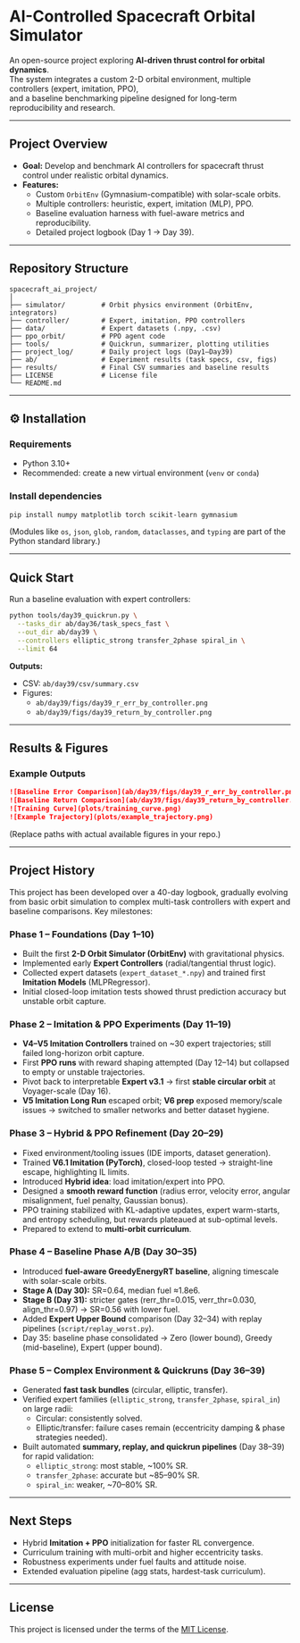 # AI-Controlled Spacecraft Orbital Simulator

An open-source project exploring **AI-driven thrust control for orbital dynamics**.  
The system integrates a custom 2-D orbital environment, multiple controllers (expert, imitation, PPO),  
and a baseline benchmarking pipeline designed for long-term reproducibility and research.

---

## Project Overview
- **Goal:** Develop and benchmark AI controllers for spacecraft thrust control under realistic orbital dynamics.  
- **Features:**
  - Custom `OrbitEnv` (Gymnasium-compatible) with solar-scale orbits.
  - Multiple controllers: heuristic, expert, imitation (MLP), PPO.
  - Baseline evaluation harness with fuel-aware metrics and reproducibility.
  - Detailed project logbook (Day 1 → Day 39).

---

## Repository Structure

```text
spacecraft_ai_project/
│
├── simulator/         # Orbit physics environment (OrbitEnv, integrators)
├── controller/        # Expert, imitation, PPO controllers
├── data/              # Expert datasets (.npy, .csv)
├── ppo_orbit/         # PPO agent code
├── tools/             # Quickrun, summarizer, plotting utilities
├── project_log/       # Daily project logs (Day1–Day39)
├── ab/                # Experiment results (task specs, csv, figs)
├── results/           # Final CSV summaries and baseline results
├── LICENSE            # License file
└── README.md
```

---

## ⚙️ Installation

### Requirements
- Python 3.10+
- Recommended: create a new virtual environment (`venv` or `conda`)

### Install dependencies
```bash
pip install numpy matplotlib torch scikit-learn gymnasium
```

(Modules like `os`, `json`, `glob`, `random`, `dataclasses`, and `typing` are part of the Python standard library.)

---

## Quick Start

Run a baseline evaluation with expert controllers:

```bash
python tools/day39_quickrun.py \
  --tasks_dir ab/day36/task_specs_fast \
  --out_dir ab/day39 \
  --controllers elliptic_strong transfer_2phase spiral_in \
  --limit 64
```

**Outputs:**
- CSV: `ab/day39/csv/summary.csv`
- Figures:
  - `ab/day39/figs/day39_r_err_by_controller.png`
  - `ab/day39/figs/day39_return_by_controller.png`

---

## Results & Figures

### Example Outputs
```markdown
![Baseline Error Comparison](ab/day39/figs/day39_r_err_by_controller.png)
![Baseline Return Comparison](ab/day39/figs/day39_return_by_controller.png)
![Training Curve](plots/training_curve.png)
![Example Trajectory](plots/example_trajectory.png)
```

(Replace paths with actual available figures in your repo.)

---

## Project History

This project has been developed over a 40-day logbook, gradually evolving from basic orbit simulation to complex multi-task controllers with expert and baseline comparisons. Key milestones:

### Phase 1 – Foundations (Day 1–10)
- Built the first **2-D Orbit Simulator (OrbitEnv)** with gravitational physics.
- Implemented early **Expert Controllers** (radial/tangential thrust logic).
- Collected expert datasets (`expert_dataset_*.npy`) and trained first **Imitation Models** (MLPRegressor).
- Initial closed-loop imitation tests showed thrust prediction accuracy but unstable orbit capture.

### Phase 2 – Imitation & PPO Experiments (Day 11–19)
- **V4–V5 Imitation Controllers** trained on ~30 expert trajectories; still failed long-horizon orbit capture.
- First **PPO runs** with reward shaping attempted (Day 12–14) but collapsed to empty or unstable trajectories.
- Pivot back to interpretable **Expert v3.1** → first **stable circular orbit** at Voyager-scale (Day 16).
- **V5 Imitation Long Run** escaped orbit; **V6 prep** exposed memory/scale issues → switched to smaller networks and better dataset hygiene.

### Phase 3 – Hybrid & PPO Refinement (Day 20–29)
- Fixed environment/tooling issues (IDE imports, dataset generation).
- Trained **V6.1 Imitation (PyTorch)**, closed-loop tested → straight-line escape, highlighting IL limits.
- Introduced **Hybrid idea**: load imitation/expert into PPO.
- Designed a **smooth reward function** (radius error, velocity error, angular misalignment, fuel penalty, Gaussian bonus).
- PPO training stabilized with KL-adaptive updates, expert warm-starts, and entropy scheduling, but rewards plateaued at sub-optimal levels.
- Prepared to extend to **multi-orbit curriculum**.

### Phase 4 – Baseline Phase A/B (Day 30–35)
- Introduced **fuel-aware GreedyEnergyRT baseline**, aligning timescale with solar-scale orbits.
- **Stage A (Day 30):** SR=0.64, median fuel ≈1.8e6.  
- **Stage B (Day 31):** stricter gates (rerr_thr=0.015, verr_thr=0.030, align_thr=0.97) → SR=0.56 with lower fuel.
- Added **Expert Upper Bound** comparison (Day 32–34) with replay pipelines (`script/replay_worst.py`).
- Day 35: baseline phase consolidated → Zero (lower bound), Greedy (mid-baseline), Expert (upper bound).

### Phase 5 – Complex Environment & Quickruns (Day 36–39)
- Generated **fast task bundles** (circular, elliptic, transfer).
- Verified expert families (`elliptic_strong`, `transfer_2phase`, `spiral_in`) on large radii:
  - Circular: consistently solved.
  - Elliptic/transfer: failure cases remain (eccentricity damping & phase strategies needed).
- Built automated **summary, replay, and quickrun pipelines** (Day 38–39) for rapid validation:
  - `elliptic_strong`: most stable, ~100% SR.
  - `transfer_2phase`: accurate but ~85–90% SR.
  - `spiral_in`: weaker, ~70–80% SR.

---

## Next Steps
- Hybrid **Imitation + PPO** initialization for faster RL convergence.
- Curriculum training with multi-orbit and higher eccentricity tasks.
- Robustness experiments under fuel faults and attitude noise.
- Extended evaluation pipeline (agg stats, hardest-task curriculum).

---

## License
This project is licensed under the terms of the [MIT License](LICENSE).
